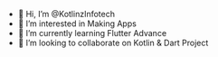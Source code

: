 - 👋 Hi, I’m @KotlinzInfotech
- 👀 I’m interested in Making Apps
- 🌱 I’m currently learning Flutter Advance
- 💞️ I’m looking to collaborate on Kotlin & Dart Project

<!---
KotlinzInfotech/KotlinzInfotech is a ✨ special ✨ repository because its `README.md` (this file) appears on your GitHub profile.
You can click the Preview link to take a look at your changes.
--->

